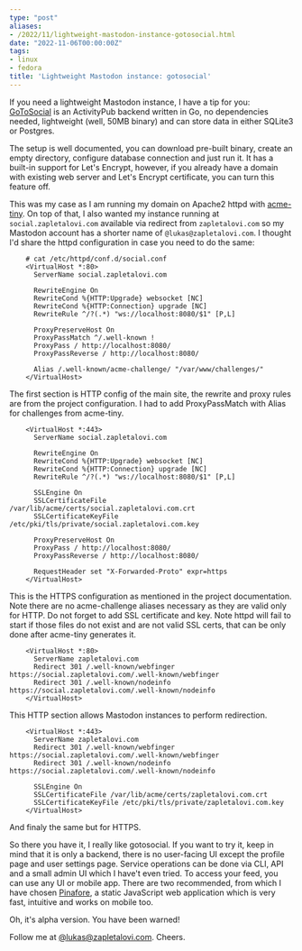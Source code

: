 ```yaml
---
type: "post"
aliases:
- /2022/11/lightweight-mastodon-instance-gotosocial.html
date: "2022-11-06T00:00:00Z"
tags:
- linux
- fedora
title: 'Lightweight Mastodon instance: gotosocial'
---
```


If you need a lightweight Mastodon instance, I have a tip for you:
[GoToSocial](https://docs.gotosocial.org/en/latest/) is an ActivityPub backend
written in Go, no dependencies needed, lightweight (well, 50MB binary) and can
store data in either SQLite3 or Postgres.

The setup is well documented, you can download pre-built binary, create an
empty directory, configure database connection and just run it. It has a
built-in support for Let's Encrypt, however, if you already have a domain with
existing web server and Let's Encrypt certificate, you can turn this feature off.

This was my case as I am running my domain on Apache2 httpd with
[acme-tiny](/2021/03/letsencrypt-a-fedora-server.html). On top of that, I also
wanted my instance running at `social.zapletalovi.com` available via redirect
from `zapletalovi.com` so my Mastodon account has a shorter name of
`@lukas@zapletalovi.com`. I thought I'd share the httpd configuration in case
you need to do the same:

        # cat /etc/httpd/conf.d/social.conf
        <VirtualHost *:80>
          ServerName social.zapletalovi.com

          RewriteEngine On
          RewriteCond %{HTTP:Upgrade} websocket [NC]
          RewriteCond %{HTTP:Connection} upgrade [NC]
          RewriteRule ^/?(.*) "ws://localhost:8080/$1" [P,L]

          ProxyPreserveHost On
          ProxyPassMatch ^/.well-known !
          ProxyPass / http://localhost:8080/
          ProxyPassReverse / http://localhost:8080/

          Alias /.well-known/acme-challenge/ "/var/www/challenges/"
        </VirtualHost>

The first section is HTTP config of the main site, the rewrite and proxy rules
are from the project configuration. I had to add ProxyPassMatch with Alias for
challenges from acme-tiny.

        <VirtualHost *:443>
          ServerName social.zapletalovi.com

          RewriteEngine On
          RewriteCond %{HTTP:Upgrade} websocket [NC]
          RewriteCond %{HTTP:Connection} upgrade [NC]
          RewriteRule ^/?(.*) "ws://localhost:8080/$1" [P,L]

          SSLEngine On
          SSLCertificateFile /var/lib/acme/certs/social.zapletalovi.com.crt
          SSLCertificateKeyFile /etc/pki/tls/private/social.zapletalovi.com.key

          ProxyPreserveHost On
          ProxyPass / http://localhost:8080/
          ProxyPassReverse / http://localhost:8080/

          RequestHeader set "X-Forwarded-Proto" expr=https
        </VirtualHost>

This is the HTTPS configuration as mentioned in the project documentation. Note
there are no acme-challenge aliases necessary as they are valid only for HTTP.
Do not forget to add SSL certificate and key. Note httpd will fail to start if
those files do not exist and are not valid SSL certs, that can be only done
after acme-tiny generates it.

        <VirtualHost *:80>
          ServerName zapletalovi.com
          Redirect 301 /.well-known/webfinger https://social.zapletalovi.com/.well-known/webfinger
          Redirect 301 /.well-known/nodeinfo https://social.zapletalovi.com/.well-known/nodeinfo
        </VirtualHost>

This HTTP section allows Mastodon instances to perform redirection.

        <VirtualHost *:443>
          ServerName zapletalovi.com
          Redirect 301 /.well-known/webfinger https://social.zapletalovi.com/.well-known/webfinger
          Redirect 301 /.well-known/nodeinfo https://social.zapletalovi.com/.well-known/nodeinfo

          SSLEngine On
          SSLCertificateFile /var/lib/acme/certs/zapletalovi.com.crt
          SSLCertificateKeyFile /etc/pki/tls/private/zapletalovi.com.key
        </VirtualHost>

And finaly the same but for HTTPS.

So there you have it, I really like gotosocial. If you want to try it, keep in
mind that it is only a backend, there is no user-facing UI except the profile
page and user settings page. Service operations can be done via CLI, API and a
small admin UI which I have't even tried. To access your feed, you can use any
UI or mobile app. There are two recommended, from which I have chosen
[Pinafore](https://pinafore.social), a static JavaScript web application which
is very fast, intuitive and works on mobile too.

Oh, it's alpha version. You have been warned!

Follow me at [@lukas@zapletalovi.com](https://social.zapletalovi.com/@lukas). Cheers.
